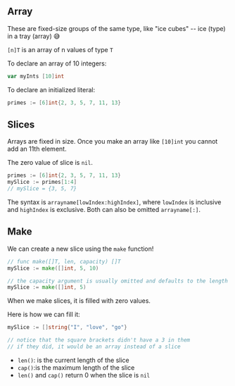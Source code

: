 ## Array

These are fixed-size groups of the same type, like "ice cubes" -- ice (type) in a tray (array) 😅

`[n]T` is an array of n values of type `T`

To declare an array of 10 integers:

```go
var myInts [10]int
```

To declare an initialized literal:

```go
primes := [6]int{2, 3, 5, 7, 11, 13}
```

## Slices

Arrays are fixed in size. Once you make an array like `[10]int` you cannot add an 11th element.

The zero value of slice is `nil`.

```go
primes := [6]int{2, 3, 5, 7, 11, 13}
mySlice := primes[1:4]
// mySlice = {3, 5, 7}
```

The syntax is `arrayname[lowIndex:highIndex]`, where `lowIndex` is inclusive and `highIndex` is exclusive. Both can also be omitted `arrayname[:]`.

## Make

We can create a new slice using the `make` function!

```go
// func make([]T, len, capacity) []T
mySlice := make([]int, 5, 10)

// the capacity argument is usually omitted and defaults to the length
mySlice := make([]int, 5)
```

When we make slices, it is filled with zero values.

Here is how we can fill it:

```go
mySlice := []string{"I", "love", "go"}

// notice that the square brackets didn't have a 3 in them
// if they did, it would be an array instead of a slice
```

- `len()`: is the current length of the slice
- `cap()`:is the maximum length of the slice
- `len()` and `cap()` return 0 when the slice is `nil`
